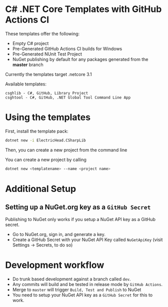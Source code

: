 # C# .NET Core Templates with GitHub Actions CI

These templates offer the following:

* Empty C# project
* Pre-Generated GitHub Actions CI builds for Windows
* Pre-Generated NUnit Test Project
* NuGet publishing by default for any packages generated from the **master** branch

Currently the templates target .netcore 3.1

Available templates:

    csghlib - C#, GitHub, Library Project
    csghtool - C#, GitHub, .NET Global Tool Command Line App

# Using the templates

First, install the template pack:

```bash
dotnet new -i ElectricHead.CSharpLib
```

Then, you can create a new project from the command line


You can create a new project by calling

```bash
dotnet new <templatename> --name <project name>
```

# Additional Setup

## Setting up a NuGet.org key as a `GitHub Secret`

Publishing to NuGet only works if you setup a NuGet API key as a GitHub secret.

* Go to NuGet.org, sign in, and generate a key.
* Create a GitHub Secret with your NuGet API Key called `NuGetApiKey` (visit Settings -> Secrets, to do so)


# Development workflow

* Do trunk based development against a branch called `dev`.
* Any commits will build and be tested in release mode by `GitHub Actions`.
* Merge to `master` will trigger `Build, Test and Publish` to NuGet
* You need to setup your NuGet API key as a `GitHub Secret` for this to work.
